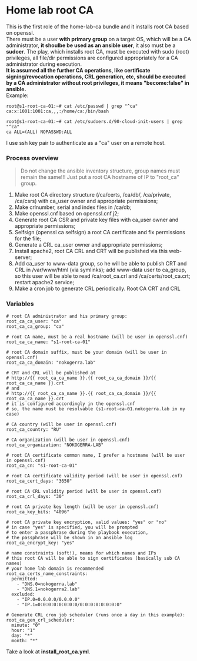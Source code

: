 # Home lab root CA
This is the first role of the home-lab-ca bundle and it installs root CA based on openssl.<br />
There must be a user **with primary group** on a target OS, which will be a CA administrator, **it shoulbe be used as an ansible user**, it also must be a **sudoer**. The play, which installs root CA, must be executed with sudo (root) privileges, all file/dir permissions are configured appropriately for a CA administrator during execution.<br />
**It is assumed all the further CA operations, like certificate signing/revocation operations, CRL generation, etc, should be executed by a CA administrator without root privileges, it means "become:false" in ansible.**<br />
Example:
```
root@s1-root-ca-01:~# cat /etc/passwd | grep "^ca"
ca:x:1001:1001:ca,,,:/home/ca:/bin/bash

root@s1-root-ca-01:~# cat /etc/sudoers.d/90-cloud-init-users | grep "^ca"
ca ALL=(ALL) NOPASSWD:ALL
```
I use ssh key pair to authenticate as a "ca" user on a remote host.
### Process overview
> Do not change the ansible inventory structure, group names must remain the same!!! Just put a root CA hostname of IP to "root_ca" group.
1. Make root CA directory structure (/ca/certs, /ca/db/, /ca/private, /ca/csrs) with ca_user owner and appropriate permissions;
2. Make crlnumber, serial and index files in /ca/db;
3. Make openssl.cnf based on openssl.cnf.j2;
4. Generate root CA CSR and private key files with ca_user owner and appropriate permissions;
5. Selfsign (openssl ca selfsign) a root CA certificate and fix permissions for the file;
6. Generate a CRL ca_user owner and appropriate permissions;
7. Install apache2, root CA CRL and CRT will be published via this web-server;
8. Add ca_user to www-data group, so he will be able to publish CRT and CRL in /var/www/html (via symlinks); add www-data user to ca_group, so this user will be able to read /ca/root_ca.crl and /ca/certs/root_ca.crt; restart apache2 service;
9. Make a cron job to generate CRL periodically.
Root CA CRT and CRL 
### Variables
```
# root CA administrator and his primary group:
root_ca_ca_user: "ca"
root_ca_ca_group: "ca"

# root CA name, must be a real hostname (will be user in openssl.cnf)
root_ca_ca_name: "s1-root-ca-01"

# root CA domain suffix, must be your domain (will be user in openssl.cnf)
root_ca_ca_domain: "nokogerra.lab"

# CRT and CRL will be published at 
# http://{{ root_ca_ca_name }}.{{ root_ca_ca_domain }}/{{ root_ca_ca_name }}.crt
# and
# http://{{ root_ca_ca_name }}.{{ root_ca_ca_domain }}/{{ root_ca_ca_name }}.crt
# it is configured accordingly in the openssl.cnf
# so, the name must be resolvable (s1-root-ca-01.nokogerra.lab in my case)

# CA country (will be user in openssl.cnf)
root_ca_country: "RU"

# CA organization (will be user in openssl.cnf)
root_ca_organization: "NOKOGERRA-LAB"

# root CA certificate common name, I prefer a hostname (will be user in openssl.cnf)
root_ca_cn: "s1-root-ca-01"

# root CA certificate validity period (will be user in openssl.cnf)
root_ca_cert_days: "3650"

# root CA CRL validity period (will be user in openssl.cnf)
root_ca_crl_days: "30"

# root CA private key length (will be user in openssl.cnf)
root_ca_key_bits: "4096"

# root CA private key encryption, valid values: "yes" or "no"
# in case "yes" is specified, you will be prompted
# to enter a passphrase during the playbook execution,
# the passphrase will be shown in an ansible log
root_ca_encrypt_key: "yes"

# name constraints (soft!), means for which names and IPs
# this root CA will be able to sign certificates (basically sub CA names)
# your home lab domain is recommended
root_ca_certs_name_constraints:
  permitted:
    - "DNS.0=nokogerra.lab"
    - "DNS.1=nokogerra2.lab"
  excluded:
    - "IP.0=0.0.0.0/0.0.0.0"
    - "IP.1=0:0:0:0:0:0:0:0/0:0:0:0:0:0:0:0"

# Generate CRL cron job scheduler (runs once a day in this example):
root_ca_gen_crl_scheduler:
  minute: "0"
  hour: "1"
  day: "*"
  month: "*"
```
Take a look at **install_root_ca.yml**.
